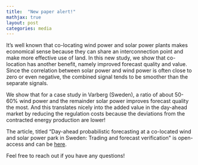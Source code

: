```yaml
---
title:  "New paper alert!"
mathjax: true
layout: post
categories: media
---
```


It’s well known that co-locating wind power and solar power plants makes economical sense because they can share an interconnection point and make more effective use of land. In this new study, we show that co-location has another benefit, namely improved forecast quality and value. Since the correlation between solar power and wind power is often close to zero or even negative, the combined signal tends to be smoother than the separate signals. 

We show that for a case study in Varberg (Sweden), a ratio of about 50-60% wind power and the remainder solar power improves forecast quality the most. And this translates nicely into the added value in the day-ahead market by reducing the regulation costs because the deviations from the contracted energy production are lower!

The article, titled “Day-ahead probabilistic forecasting at a co-located wind and solar power park in Sweden: Trading and forecast verification" is open-access and can be [here](https://www.sciencedirect.com/science/article/pii/S2666792422000385?utm_campaign=STMJ_AUTH_SERV_PUBLISHED&utm_medium=email&utm_acid=245567581&SIS_ID=&dgcid=STMJ_AUTH_SERV_PUBLISHED&CMX_ID=&utm_in=DM329951&utm_source=AC_).

Feel free to reach out if you have any questions!

